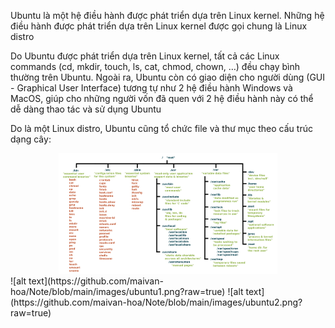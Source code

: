 Ubuntu là một hệ điều hành được phát triển dựa trên Linux kernel. Những hệ điều hành được phát triển dựa trên Linux kernel được gọi chung là Linux distro

Do Ubuntu được phát triển dựa trên Linux kernel, tất cả các Linux commands (cd, mkdir, touch, ls, cat, chmod, chown, …) đều chạy bình thường trên Ubuntu. Ngoài ra, Ubuntu còn có giao diện cho người dùng (GUI - Graphical User Interface) tương tự như 2 hệ điều hành Windows và MacOS, giúp cho những người vốn đã quen với 2 hệ điều hành này có thể dễ dàng thao tác và sử dụng Ubuntu

Do là một Linux distro, Ubuntu cũng tổ chức file và thư mục theo cấu trúc dạng cây:
 <div align="center"><img src="https://github.com/maivan-hoa/Note/blob/main/images/ubuntu1.png?raw=true" width="350"></div> 
![alt text](https://github.com/maivan-hoa/Note/blob/main/images/ubuntu1.png?raw=true)
![alt text](https://github.com/maivan-hoa/Note/blob/main/images/ubuntu2.png?raw=true)







